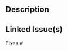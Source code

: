 ## Description
<!-- Describe what has changed in this PR. -->

## Linked Issue(s)
<!-- Link the relevant issues. They will automatically be closed when the PR is merged. -->
Fixes #

